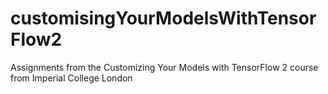 # customisingYourModelsWithTensorFlow2
Assignments from the Customizing Your Models with TensorFlow 2 course from Imperial College London
